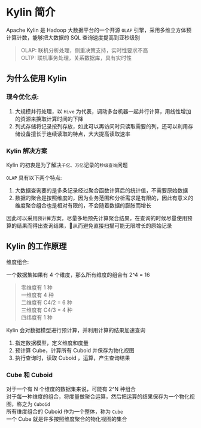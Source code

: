 # Kylin 简介

Apache Kylin 是 Hadoop 大数据平台的一个开源 `OLAP` 引擎，采用多维立方体预计算计数，能够把大数据的 SQL 查询速度提高到亚秒级别  

> OLAP: 联机分析处理，侧重决策支持，实时性要求不高  
> OLTP: 联机事务处理，关系数据库，具有实时性  

## 为什么使用 Kylin

### 现今优化点: 

1. 大规模并行处理，以 `Hive` 为代表，调动多台机器一起并行计算，用线性增加的资源来换取计算时间的下降    
2. 列式存储将记录按列存放，如此可以再访问时只读取需要的列，还可以利用存储设备擅长于连续读取的特点，大大提高读取速率  

### Kylin 解决方案

Kylin 的初衷是为了解决`千亿、万亿`记录的`秒级查询`问题  

`OLAP` 具有以下两个特点:  

1. 大数据查询要的是多条记录经过聚合函数计算后的统计值，不需要原始数据  
2. 数据的聚合是按照维度的，因为业务范围和分析需求是有限的，因此有意义的维度聚合组合也是相对有限的，不会随着数据的膨胀而增长  

因此可以采用`预计算`方案，尽量多地预先计算聚合结果，在查询的时候尽量使用预算的结果而得出查询结果，从而避免直接扫描可能无限增长的原始记录  

## Kylin 的工作原理

维度组合: 

一个数据集如果有 4 个维度，那么所有维度的组合有 2^4 = 16  

> 零维度有 1 种  
> 一维度有 4 种  
> 二维度有 C4/2 = 6 种    
> 三维度有 C4/3 = 4 种  
> 四纬度有 1 种   

Kylin 会对数据模型进行预计算，并利用计算的结果加速查询  

1. 指定数据模型，定义维度和度量  
2. 预计算 Cube，计算所有 Cuboid 并保存为物化视图  
3. 执行查询时，读取 Cuboid ，运算，产生查询结果  

### Cube 和 Cuboid 

对于一个有 N 个维度的数据集来说，可能有 2^N 种组合  
对于每一种维度的组合，将度量做聚合运算，然后把运算的结果保存为一个物化视图，称之为 `Cuboid`  
所有维度组合的 Cuboid 作为一个整体，称为 `Cube`  
一个 Cube 就是许多按照维度聚合的物化视图的集合  













